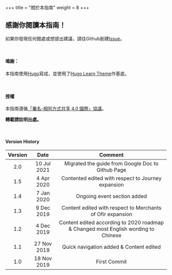+++
title = "關於本指南"
weight = 8
+++

[//]: # (#TODO)
## 感謝你閱讀本指南！

如果你發現任何錯處或想提出建議，請往Github創建[Issue](/)。

&nbsp;

#### 鳴謝：

本指南使用[Hugo](https://github.com/gohugoio/hugo)寫成，並使用了[Hugo Learn Theme](https://github.com/matcornic/hugo-theme-learn)作基底。

&nbsp;

#### 授權

本指南遵循[「署名-相同方式共享 4.0 國際」協議](https://choosealicense.com/licenses/cc-by-sa-4.0/)。

__轉載請註明出處。__

&nbsp;

#### Version History

|Version|Date|Comment|
|:---:|:---:|:---:|
|2.0|10 Jul 2021|Migrated the guide from Google Doc to Github Page|
|1.5|4 Apr 2020|Contented edited with respect to Journey expansion|
|1.4|7 Jan 2020|Ongoing event section added|
|1.3|9 Dec 2019|Content edited with respect to Merchants of Ofir expansion|
|1.2|4 Dec 2019|Content edited according to 2020 roadmap & Changed most English wording to Chinese|
|1.1|27 Nov 2019|Quick navigation added & Content edited|
|1.0|18 Nov 2019|First Commit|